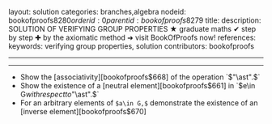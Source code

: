 layout: solution
categories: branches,algebra
nodeid: bookofproofs$8280
orderid: 0
parentid: bookofproofs$8279
title: 
description: SOLUTION OF VERIFYING GROUP PROPERTIES &#9733; graduate maths &#10004; step by step &#10010; by the axiomatic method &#10140; visit BookOfProofs now!
references: 
keywords: verifying group properties, solution
contributors: bookofproofs

---


---

* Show the [associativity][bookofproofs$668] of the operation `$"\ast".$`
* Show the existence of a [neutral element][bookofproofs$661] in `$e\in G$` with respect to `$"\ast".$`
* For an arbitrary elements of `$a\in G,$` demonstrate the existence of an [inverse element][bookofproofs$670]
